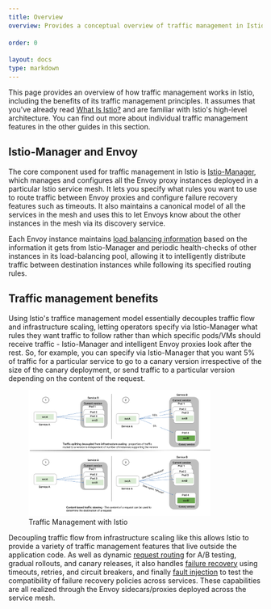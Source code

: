 ```yaml
---
title: Overview
overview: Provides a conceptual overview of traffic management in Istio and the features it enables.
                
order: 0

layout: docs
type: markdown
---
```


This page provides an overview of how traffic management works
in Istio, including the benefits of its traffic management
principles. It assumes that you've already read [What Is
Istio?]({{home}}/docs/concepts/what-is-istio/overview.html) and are familiar
with Istio's high-level architecture. You can find out more about individual
traffic management features in the other guides in this section.

## Istio-Manager and Envoy

The core component used for traffic management in Istio is
[Istio-Manager](manager.html), which manages and configures all the Envoy
proxy instances deployed in a particular Istio service mesh. It lets you
specify what rules you want to use to route traffic between Envoy proxies
and configure failure recovery features such as timeouts. It also maintains
a canonical model of all the services in the mesh and uses this to let Envoys
know about the other instances in the mesh via its discovery service.

Each Envoy instance maintains [load balancing information](load-balancing.html)
based on the information it gets from Istio-Manager and periodic health-checks
of other instances in its load-balancing pool, allowing it to intelligently
distribute traffic between destination instances while following its specified
routing rules.

## Traffic management benefits

Using Istio's traffice management model essentially decouples traffic flow
and infrastructure scaling, letting operators specify via Istio-Manager what
rules they want traffic to follow rather than which specific pods/VMs should
receive traffic - Istio-Manager and intelligent Envoy proxies look after the
rest. So, for example, you can specify via Istio-Manager that you want 5%
of traffic for a particular service to go to a canary version irrespective
of the size of the canary deployment, or send traffic to a particular version
depending on the content of the request.


<figure><img style="max-width:85%;" src="./img/manager/TrafficManagementOverview.svg" alt="Traffic Management with Istio" title="Traffic Management with Istio" />
<figcaption>Traffic Management with Istio</figcaption></figure>

Decoupling traffic flow from infrastructure scaling like this allows Istio
to provide a variety of traffic management features that live outside the
application code. As well as dynamic [request routing](request-routing.html)
for A/B testing, gradual rollouts, and canary releases, it also handles
[failure recovery](handling-failures.html) using timeouts, retries, and
circuit breakers, and finally [fault injection](fault-injection.html) to
test the compatibility of failure recovery policies across services. These
capabilities are all realized through the Envoy sidecars/proxies deployed
across the service mesh.

